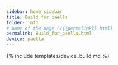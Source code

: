 ```yaml
---
sidebar: home_sidebar
title: Build for paella
folder: info
# name of the page (/{{permalink}}.html)
permalink: Build_for_paella.html
device: paella
---
```

{% include templates/device_build.md %}
